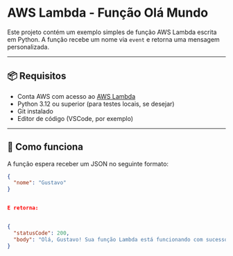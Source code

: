 # AWS Lambda - Função Olá Mundo

Este projeto contém um exemplo simples de função AWS Lambda escrita em Python. A função recebe um nome via `event` e retorna uma mensagem personalizada.

---

## 📦 Requisitos

- Conta AWS com acesso ao [AWS Lambda](https://console.aws.amazon.com/lambda/home)
- Python 3.12 ou superior (para testes locais, se desejar)
- Git instalado
- Editor de código (VSCode, por exemplo)

---

## 🚀 Como funciona

A função espera receber um JSON no seguinte formato:

```json
{
  "nome": "Gustavo"
}


E retorna:


{
  "statusCode": 200,
  "body": "Olá, Gustavo! Sua função Lambda está funcionando com sucesso."
}

